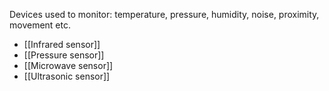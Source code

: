 Devices used to monitor: temperature, pressure, humidity, noise, proximity, movement etc.
- [[Infrared sensor]]
- [[Pressure sensor]]
- [[Microwave sensor]]
- [[Ultrasonic sensor]]
